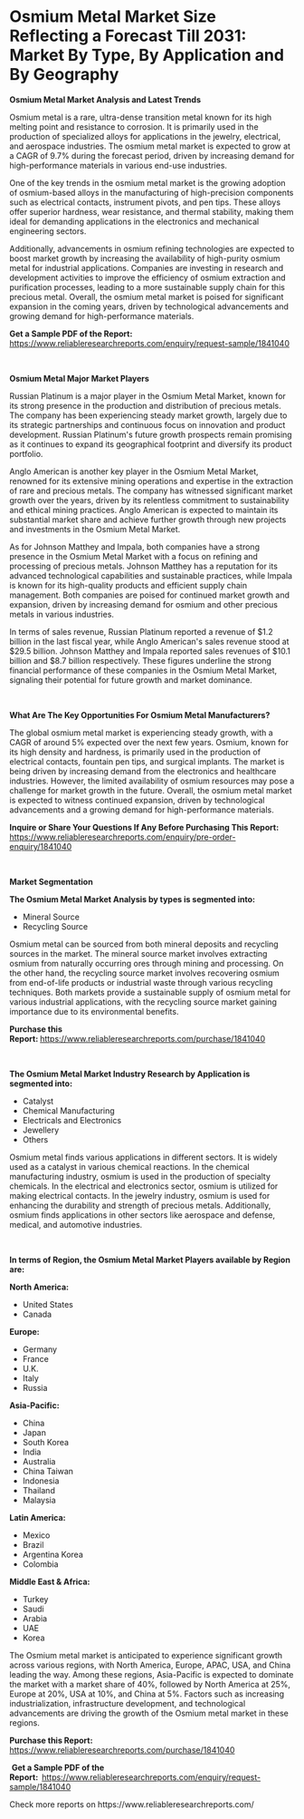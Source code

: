 <p><h1>Osmium Metal Market Size Reflecting a Forecast Till 2031: Market By Type, By Application and By Geography</h1></p><p><strong>Osmium Metal Market Analysis and Latest Trends</strong></p>
<p><p>Osmium metal is a rare, ultra-dense transition metal known for its high melting point and resistance to corrosion. It is primarily used in the production of specialized alloys for applications in the jewelry, electrical, and aerospace industries. The osmium metal market is expected to grow at a CAGR of 9.7% during the forecast period, driven by increasing demand for high-performance materials in various end-use industries.</p><p>One of the key trends in the osmium metal market is the growing adoption of osmium-based alloys in the manufacturing of high-precision components such as electrical contacts, instrument pivots, and pen tips. These alloys offer superior hardness, wear resistance, and thermal stability, making them ideal for demanding applications in the electronics and mechanical engineering sectors.</p><p>Additionally, advancements in osmium refining technologies are expected to boost market growth by increasing the availability of high-purity osmium metal for industrial applications. Companies are investing in research and development activities to improve the efficiency of osmium extraction and purification processes, leading to a more sustainable supply chain for this precious metal. Overall, the osmium metal market is poised for significant expansion in the coming years, driven by technological advancements and growing demand for high-performance materials.</p></p>
<p><strong>Get a Sample PDF of the Report:&nbsp;</strong> <a href="https://www.reliableresearchreports.com/enquiry/request-sample/1841040">https://www.reliableresearchreports.com/enquiry/request-sample/1841040</a></p>
<p>&nbsp;</p>
<p><strong>Osmium Metal Major Market Players</strong></p>
<p><p>Russian Platinum is a major player in the Osmium Metal Market, known for its strong presence in the production and distribution of precious metals. The company has been experiencing steady market growth, largely due to its strategic partnerships and continuous focus on innovation and product development. Russian Platinum's future growth prospects remain promising as it continues to expand its geographical footprint and diversify its product portfolio.</p><p>Anglo American is another key player in the Osmium Metal Market, renowned for its extensive mining operations and expertise in the extraction of rare and precious metals. The company has witnessed significant market growth over the years, driven by its relentless commitment to sustainability and ethical mining practices. Anglo American is expected to maintain its substantial market share and achieve further growth through new projects and investments in the Osmium Metal Market.</p><p>As for Johnson Matthey and Impala, both companies have a strong presence in the Osmium Metal Market with a focus on refining and processing of precious metals. Johnson Matthey has a reputation for its advanced technological capabilities and sustainable practices, while Impala is known for its high-quality products and efficient supply chain management. Both companies are poised for continued market growth and expansion, driven by increasing demand for osmium and other precious metals in various industries.</p><p>In terms of sales revenue, Russian Platinum reported a revenue of $1.2 billion in the last fiscal year, while Anglo American's sales revenue stood at $29.5 billion. Johnson Matthey and Impala reported sales revenues of $10.1 billion and $8.7 billion respectively. These figures underline the strong financial performance of these companies in the Osmium Metal Market, signaling their potential for future growth and market dominance.</p></p>
<p>&nbsp;</p>
<p><strong>What Are The Key Opportunities For Osmium Metal Manufacturers?</strong></p>
<p><p>The global osmium metal market is experiencing steady growth, with a CAGR of around 5% expected over the next few years. Osmium, known for its high density and hardness, is primarily used in the production of electrical contacts, fountain pen tips, and surgical implants. The market is being driven by increasing demand from the electronics and healthcare industries. However, the limited availability of osmium resources may pose a challenge for market growth in the future. Overall, the osmium metal market is expected to witness continued expansion, driven by technological advancements and a growing demand for high-performance materials.</p></p>
<p><strong>Inquire or Share Your Questions If Any Before Purchasing This Report:</strong> <a href="https://www.reliableresearchreports.com/enquiry/pre-order-enquiry/1841040">https://www.reliableresearchreports.com/enquiry/pre-order-enquiry/1841040</a></p>
<p>&nbsp;</p>
<p><strong>Market Segmentation</strong></p>
<p><strong>The Osmium Metal Market Analysis by types is segmented into:</strong></p>
<p><ul><li>Mineral Source</li><li>Recycling Source</li></ul></p>
<p><p>Osmium metal can be sourced from both mineral deposits and recycling sources in the market. The mineral source market involves extracting osmium from naturally occurring ores through mining and processing. On the other hand, the recycling source market involves recovering osmium from end-of-life products or industrial waste through various recycling techniques. Both markets provide a sustainable supply of osmium metal for various industrial applications, with the recycling source market gaining importance due to its environmental benefits.</p></p>
<p><strong>Purchase this Report:&nbsp;</strong><a href="https://www.reliableresearchreports.com/purchase/1841040">https://www.reliableresearchreports.com/purchase/1841040</a></p>
<p>&nbsp;</p>
<p><strong>The Osmium Metal Market Industry Research by Application is segmented into:</strong></p>
<p><ul><li>Catalyst</li><li>Chemical Manufacturing</li><li>Electricals and Electronics</li><li>Jewellery</li><li>Others</li></ul></p>
<p><p>Osmium metal finds various applications in different sectors. It is widely used as a catalyst in various chemical reactions. In the chemical manufacturing industry, osmium is used in the production of specialty chemicals. In the electrical and electronics sector, osmium is utilized for making electrical contacts. In the jewelry industry, osmium is used for enhancing the durability and strength of precious metals. Additionally, osmium finds applications in other sectors like aerospace and defense, medical, and automotive industries.</p></p>
<p>&nbsp;</p>
<p><strong>In terms of Region, the Osmium Metal Market Players available by Region are:</strong></p>
<p>
    <p> <strong> North America: </strong>
        <ul>
            <li>United States</li>
            <li>Canada</li>
        </ul>
        </p> 
    <p> <strong> Europe: </strong>
        <ul>
            <li>Germany</li>
            <li>France</li>
            <li>U.K.</li>
            <li>Italy</li>
            <li>Russia</li>
        </ul>
        </p> 
    <p> <strong> Asia-Pacific: </strong>
        <ul>
            <li>China</li>
            <li>Japan</li>
            <li>South Korea</li>
            <li>India</li>
            <li>Australia</li>
            <li>China Taiwan</li>
            <li>Indonesia</li>
            <li>Thailand</li>
            <li>Malaysia</li>
        </ul>
        </p> 
    <p> <strong> Latin America: </strong>
        <ul>
            <li>Mexico</li>
            <li>Brazil</li>
            <li>Argentina Korea</li>
            <li>Colombia</li>
        </ul>
        </p> 
    <p> <strong> Middle East & Africa: </strong>
        <ul>
            <li>Turkey</li>
            <li>Saudi</li>
            <li>Arabia</li>
            <li>UAE</li>
            <li>Korea</li>
        </ul>
    </p>
    </p>
<p><p>The Osmium metal market is anticipated to experience significant growth across various regions, with North America, Europe, APAC, USA, and China leading the way. Among these regions, Asia-Pacific is expected to dominate the market with a market share of 40%, followed by North America at 25%, Europe at 20%, USA at 10%, and China at 5%. Factors such as increasing industrialization, infrastructure development, and technological advancements are driving the growth of the Osmium metal market in these regions.</p></p>
<p><strong>Purchase this Report: </strong><a href="https://www.reliableresearchreports.com/purchase/1841040">https://www.reliableresearchreports.com/purchase/1841040</a></p>
<p>&nbsp;<strong>Get a Sample PDF of the Report:&nbsp;&nbsp;</strong><a href="https://www.reliableresearchreports.com/enquiry/request-sample/1841040">https://www.reliableresearchreports.com/enquiry/request-sample/1841040</a></p>
<p><strong></strong></p>
<p>Check more reports on https://www.reliableresearchreports.com/</p>